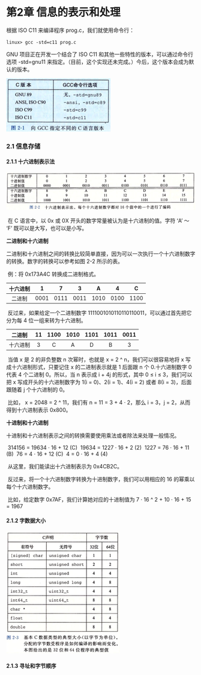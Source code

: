 # 第2章 信息的表示和处理

根据 ISO C11 来编译程序 prog.c，我们就使用命令行：

```shell
linux> gcc -std=c11 prog.c
```

GNU 项目正在开发一个结合了 ISO C11 和其他一些特性的版本，可以通过命令行选项 -std=gnu11 来指定。（目前，这个实现还未完成。）今后，这个版本会成为默认的版本。

![](2-1.png)

### 2.1 信息存储

#### 2.1.1 十六进制表示法

![](2-2.png)

​	在 C 语言中，以 0x 或 0X 开头的数字常量被认为是十六进制的值。字符 ‘A’ ～ ‘F’ 既可以是大写，也可以是小写。

**二进制和十六进制**

​	二进制和十六进制之间的转换比较简单直接，因为可以一次执行一个十六进制数字的转换。数字的转换可以参考如图 2-2 所示的表。

​	例：将 0x173A4C 转换成二进制格式。

| 十六进制 |  1   |  7   |  3   |  A   |  4   |  C   |
| :--: | :--: | :--: | :--: | :--: | :--: | :--: |
| 二进制  | 0001 | 0111 | 0011 | 1010 | 0100 | 1100 |

​	反过来，如果给定一个二进制数字 1111001010110110110011，可以通过首先把它分为每 4 位一组来转为十六进制。

| 二进制  |  11  | 1100 | 1010 | 1101 | 1011 | 0011 |
| :--: | :--: | :--: | :--: | :--: | :--: | :--: |
| 十六进制 |  3   |  C   |  A   |  D   |  B   |  3   |

​	当值 x 是 2 的非负整数 n 次幂时，也就是 x = 2 ^ n，我们可以很容易地将 x 写成十六进制形式，只要记住 x 的二进制表示就是 1 后面跟 n 个 0.十六进制数字 0 代表 4 个二进制 0。所以，当 n 表示成 i + 4j 的形式，其中 0 ≤ i ≤ 3，我们可以把 x 写成开头的十六进制数字为 1(i = 0)、2(i = 1)、4(i = 2) 或者 8(i = 3)，后面跟随着 j 个十六进制的 0。

​	比如， x = 2048 = 2 ^ 11，我们有 n = 11 = 3 + 4 · 2，那么 i = 3，j = 2，从而得到十六进制表示 0x800。

**十进制和十六进制**

​	十进制和十六进制表示之间的转换需要使用乘法或者除法来处理一般情况。

​						314156 = 19634 · 16 + 12	(C)
​						  19634 = 1227 · 16 + 2	(2)
​						    1227 = 76 · 16 + 11		(B)
​							 76 = 4 · 16 + 12		(C)
​							   4 = 0 · 16 + 4		(4)

​	从这里，我们能读出十六进制表示为 0x4CB2C。

​	反过来，将一个十六进制数字转换为十进制数字，我们可以用相应的 16 的幂乘以每个十六进制数字。

​	比如，给定数字 0x7AF，我们计算她对应的十进制值为 7 · 16 ^ 2 + 10 · 16 + 15 = 1967

#### 2.1.2 字数据大小

![](2-3.png)

#### 2.1.3 寻址和字节顺序

